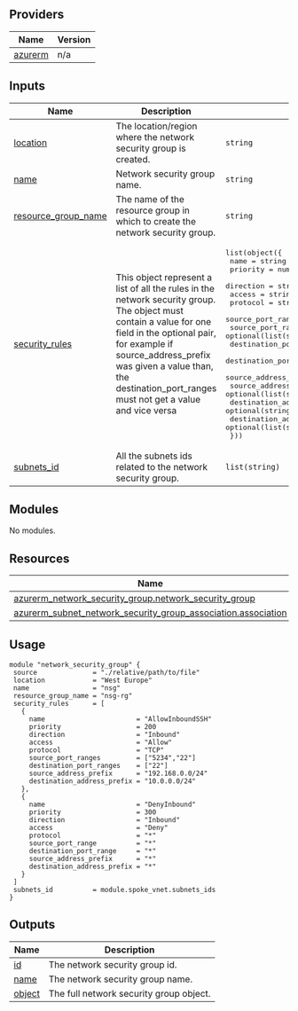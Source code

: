 ## Providers

| Name | Version |
|------|---------|
| <a name="provider_azurerm"></a> [azurerm](#provider\_azurerm) | n/a |
## Inputs

| Name | Description | Type | Default | Required |
|------|-------------|------|---------|:--------:|
| <a name="input_location"></a> [location](#input\_location) | The location/region where the network security group is created. | `string` | n/a | yes |
| <a name="input_name"></a> [name](#input\_name) | Network security group name. | `string` | n/a | yes |
| <a name="input_resource_group_name"></a> [resource\_group\_name](#input\_resource\_group\_name) | The name of the resource group in which to create the network security group. | `string` | n/a | yes |
| <a name="input_security_rules"></a> [security\_rules](#input\_security\_rules) | This object represent a list of all the rules in the network security group. The object must contain a value for one field in the optional pair, for example if source\_address\_prefix was given a value than, the destination\_port\_ranges must not get a value and vice versa | <pre>list(object({<br>    name                         = string<br>    priority                     = number<br>    direction                    = string<br>    access                       = string<br>    protocol                     = string<br>    source_port_range            = optional(string)<br>    source_port_ranges           = optional(list(string))<br>    destination_port_range       = optional(string)<br>    destination_port_ranges      = optional(list(string))<br>    source_address_prefix        = optional(string)<br>    source_address_prefixes      = optional(list(string))<br>    destination_address_prefix   = optional(string)<br>    destination_address_prefixes = optional(list(string))<br>  }))</pre> | n/a | yes |
| <a name="input_subnets_id"></a> [subnets\_id](#input\_subnets\_id) | All the subnets ids related to the network security group. | `list(string)` | n/a | yes |
## Modules

No modules.
## Resources

| Name | Type |
|------|------|
| [azurerm_network_security_group.network_security_group](https://registry.terraform.io/providers/hashicorp/azurerm/latest/docs/resources/network_security_group) | resource |
| [azurerm_subnet_network_security_group_association.association](https://registry.terraform.io/providers/hashicorp/azurerm/latest/docs/resources/subnet_network_security_group_association) | resource |
## Usage
 ```hcl
module "network_security_group" {
  source              = "./relative/path/to/file"
  location            = "West Europe"
  name                = "nsg"
  resource_group_name = "nsg-rg"
  security_rules      = [
    {
      name                       = "AllowInboundSSH"
      priority                   = 200
      direction                  = "Inbound"
      access                     = "Allow"
      protocol                   = "TCP"
      source_port_ranges         = ["5234","22"]
      destination_port_ranges    = ["22"]
      source_address_prefix      = "192.168.0.0/24"
      destination_address_prefix = "10.0.0.0/24"
    },
    {
      name                       = "DenyInbound"
      priority                   = 300
      direction                  = "Inbound"
      access                     = "Deny"
      protocol                   = "*"
      source_port_range          = "*"
      destination_port_range     = "*"
      source_address_prefix      = "*"
      destination_address_prefix = "*"
    }
  ]
  subnets_id          = module.spoke_vnet.subnets_ids
}
 ```
## Outputs

| Name | Description |
|------|-------------|
| <a name="output_id"></a> [id](#output\_id) | The network security group id. |
| <a name="output_name"></a> [name](#output\_name) | The network security group name. |
| <a name="output_object"></a> [object](#output\_object) | The full network security group object. |
